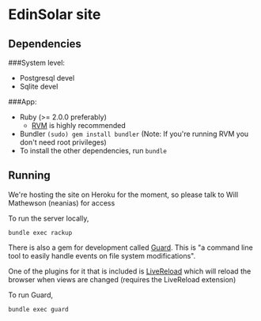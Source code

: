 EdinSolar site
==============

Dependencies
------------

###System level:

* Postgresql devel
* Sqlite devel

###App:

* Ruby (>= 2.0.0 preferably)
  - [RVM][] is highly recommended
* Bundler `(sudo) gem install bundler` (Note: If you're running RVM you don't need root privileges)
* To install the other dependencies, run `bundle`

Running
-------

We're hosting the site on Heroku for the moment, so please talk to Will Mathewson (neanias) for access


To run the server locally,

`bundle exec rackup`

There is also a gem for development called [Guard][]. This is "a command line tool to easily handle events on file system modifications".

One of the plugins for it that is included is [LiveReload][] which will reload the browser when views are changed (requires the LiveReload extension)

To run Guard,

`bundle exec guard`


[RVM]: http://rvm.io/
[Guard]: http://guardgem.org
[LiveReload]: http://feedback.livereload.com/knowledgebase/articles/86242-how-do-i-install-and-use-the-browser-extensions-
